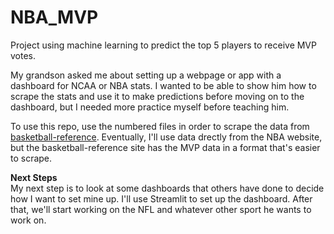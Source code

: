 # NBA_MVP  
Project using machine learning to predict the top 5 players to receive MVP votes. 

My grandson asked me about setting up a webpage or app with a dashboard for NCAA or NBA stats. I wanted to be able to show him how to scrape the stats and use it to make predictions before moving on to the dashboard, but I needed more practice myself before teaching him. 

To use this repo, use the numbered files in order to scrape the data from [basketball-reference](https://www.basketball-reference.com/). Eventually, I'll use data drectly from the NBA website, but the basketball-reference site has the MVP data in a format that's easier to scrape.

**Next Steps**  
My next step is to look at some dashboards that others have done to decide how I want to set mine up. I'll use Streamlit to set up the dashboard. After that, we'll start working on the NFL and whatever other sport he wants to work on.
